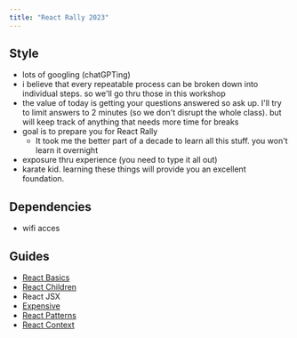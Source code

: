```yaml
---
title: "React Rally 2023"
---
```


## Style

- lots of googling (chatGPTing)
- i believe that every repeatable process can be broken down into individual steps. so we'll go thru those in this workshop
- the value of today is getting your questions answered so ask up. I'll try to limit answers to 2 minutes (so we don't disrupt the whole class). but will keep track of anything that needs more time for breaks
- goal is to prepare you for React Rally
  - It took me the better part of a decade to learn all this stuff. you won't learn it overnight
- exposure thru experience (you need to type it all out)
- karate kid. learning these things will provide you an excellent foundation.

## Dependencies

- wifi acces

## Guides

- [React Basics](/react-basics)
- [React Children](/react-children)
- React JSX
- [Expensive](/expensive)
- [React Patterns](https://reactpatterns.com/)
- [React Context](https://reactpatterns.com/)
